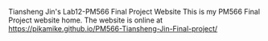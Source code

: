 Tiansheng Jin's Lab12-PM566 Final Project Website
This is my PM566 Final Project website home. The website is online at https://pikamike.github.io/PM566-Tiansheng-Jin-Final-project/
